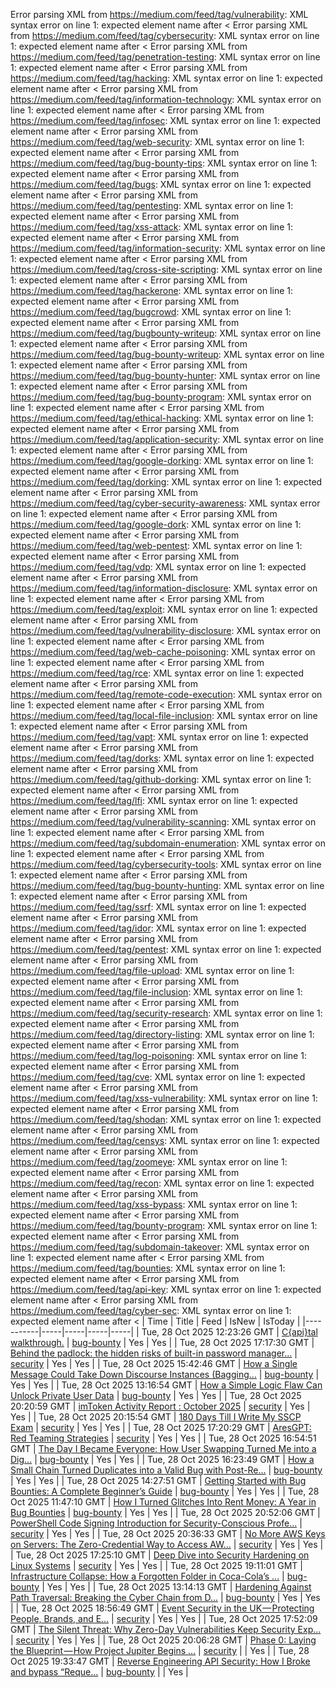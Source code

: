 Error parsing XML from https://medium.com/feed/tag/vulnerability: XML syntax error on line 1: expected element name after <
Error parsing XML from https://medium.com/feed/tag/cybersecurity: XML syntax error on line 1: expected element name after <
Error parsing XML from https://medium.com/feed/tag/penetration-testing: XML syntax error on line 1: expected element name after <
Error parsing XML from https://medium.com/feed/tag/hacking: XML syntax error on line 1: expected element name after <
Error parsing XML from https://medium.com/feed/tag/information-technology: XML syntax error on line 1: expected element name after <
Error parsing XML from https://medium.com/feed/tag/infosec: XML syntax error on line 1: expected element name after <
Error parsing XML from https://medium.com/feed/tag/web-security: XML syntax error on line 1: expected element name after <
Error parsing XML from https://medium.com/feed/tag/bug-bounty-tips: XML syntax error on line 1: expected element name after <
Error parsing XML from https://medium.com/feed/tag/bugs: XML syntax error on line 1: expected element name after <
Error parsing XML from https://medium.com/feed/tag/pentesting: XML syntax error on line 1: expected element name after <
Error parsing XML from https://medium.com/feed/tag/xss-attack: XML syntax error on line 1: expected element name after <
Error parsing XML from https://medium.com/feed/tag/information-security: XML syntax error on line 1: expected element name after <
Error parsing XML from https://medium.com/feed/tag/cross-site-scripting: XML syntax error on line 1: expected element name after <
Error parsing XML from https://medium.com/feed/tag/hackerone: XML syntax error on line 1: expected element name after <
Error parsing XML from https://medium.com/feed/tag/bugcrowd: XML syntax error on line 1: expected element name after <
Error parsing XML from https://medium.com/feed/tag/bugbounty-writeup: XML syntax error on line 1: expected element name after <
Error parsing XML from https://medium.com/feed/tag/bug-bounty-writeup: XML syntax error on line 1: expected element name after <
Error parsing XML from https://medium.com/feed/tag/bug-bounty-hunter: XML syntax error on line 1: expected element name after <
Error parsing XML from https://medium.com/feed/tag/bug-bounty-program: XML syntax error on line 1: expected element name after <
Error parsing XML from https://medium.com/feed/tag/ethical-hacking: XML syntax error on line 1: expected element name after <
Error parsing XML from https://medium.com/feed/tag/application-security: XML syntax error on line 1: expected element name after <
Error parsing XML from https://medium.com/feed/tag/google-dorking: XML syntax error on line 1: expected element name after <
Error parsing XML from https://medium.com/feed/tag/dorking: XML syntax error on line 1: expected element name after <
Error parsing XML from https://medium.com/feed/tag/cyber-security-awareness: XML syntax error on line 1: expected element name after <
Error parsing XML from https://medium.com/feed/tag/google-dork: XML syntax error on line 1: expected element name after <
Error parsing XML from https://medium.com/feed/tag/web-pentest: XML syntax error on line 1: expected element name after <
Error parsing XML from https://medium.com/feed/tag/vdp: XML syntax error on line 1: expected element name after <
Error parsing XML from https://medium.com/feed/tag/information-disclosure: XML syntax error on line 1: expected element name after <
Error parsing XML from https://medium.com/feed/tag/exploit: XML syntax error on line 1: expected element name after <
Error parsing XML from https://medium.com/feed/tag/vulnerability-disclosure: XML syntax error on line 1: expected element name after <
Error parsing XML from https://medium.com/feed/tag/web-cache-poisoning: XML syntax error on line 1: expected element name after <
Error parsing XML from https://medium.com/feed/tag/rce: XML syntax error on line 1: expected element name after <
Error parsing XML from https://medium.com/feed/tag/remote-code-execution: XML syntax error on line 1: expected element name after <
Error parsing XML from https://medium.com/feed/tag/local-file-inclusion: XML syntax error on line 1: expected element name after <
Error parsing XML from https://medium.com/feed/tag/vapt: XML syntax error on line 1: expected element name after <
Error parsing XML from https://medium.com/feed/tag/dorks: XML syntax error on line 1: expected element name after <
Error parsing XML from https://medium.com/feed/tag/github-dorking: XML syntax error on line 1: expected element name after <
Error parsing XML from https://medium.com/feed/tag/lfi: XML syntax error on line 1: expected element name after <
Error parsing XML from https://medium.com/feed/tag/vulnerability-scanning: XML syntax error on line 1: expected element name after <
Error parsing XML from https://medium.com/feed/tag/subdomain-enumeration: XML syntax error on line 1: expected element name after <
Error parsing XML from https://medium.com/feed/tag/cybersecurity-tools: XML syntax error on line 1: expected element name after <
Error parsing XML from https://medium.com/feed/tag/bug-bounty-hunting: XML syntax error on line 1: expected element name after <
Error parsing XML from https://medium.com/feed/tag/ssrf: XML syntax error on line 1: expected element name after <
Error parsing XML from https://medium.com/feed/tag/idor: XML syntax error on line 1: expected element name after <
Error parsing XML from https://medium.com/feed/tag/pentest: XML syntax error on line 1: expected element name after <
Error parsing XML from https://medium.com/feed/tag/file-upload: XML syntax error on line 1: expected element name after <
Error parsing XML from https://medium.com/feed/tag/file-inclusion: XML syntax error on line 1: expected element name after <
Error parsing XML from https://medium.com/feed/tag/security-research: XML syntax error on line 1: expected element name after <
Error parsing XML from https://medium.com/feed/tag/directory-listing: XML syntax error on line 1: expected element name after <
Error parsing XML from https://medium.com/feed/tag/log-poisoning: XML syntax error on line 1: expected element name after <
Error parsing XML from https://medium.com/feed/tag/cve: XML syntax error on line 1: expected element name after <
Error parsing XML from https://medium.com/feed/tag/xss-vulnerability: XML syntax error on line 1: expected element name after <
Error parsing XML from https://medium.com/feed/tag/shodan: XML syntax error on line 1: expected element name after <
Error parsing XML from https://medium.com/feed/tag/censys: XML syntax error on line 1: expected element name after <
Error parsing XML from https://medium.com/feed/tag/zoomeye: XML syntax error on line 1: expected element name after <
Error parsing XML from https://medium.com/feed/tag/recon: XML syntax error on line 1: expected element name after <
Error parsing XML from https://medium.com/feed/tag/xss-bypass: XML syntax error on line 1: expected element name after <
Error parsing XML from https://medium.com/feed/tag/bounty-program: XML syntax error on line 1: expected element name after <
Error parsing XML from https://medium.com/feed/tag/subdomain-takeover: XML syntax error on line 1: expected element name after <
Error parsing XML from https://medium.com/feed/tag/bounties: XML syntax error on line 1: expected element name after <
Error parsing XML from https://medium.com/feed/tag/api-key: XML syntax error on line 1: expected element name after <
Error parsing XML from https://medium.com/feed/tag/cyber-sec: XML syntax error on line 1: expected element name after <
| Time | Title | Feed | IsNew | IsToday |
|-----------|-----|-----|-----|-----|
| Tue, 28 Oct 2025 12:23:26 GMT | [C{api}tal walkthrough.](https://freedium.cfd/https://medium.com/p/999f4ce8597e) | [bug-bounty](https://medium.com/feed/tag/bug-bounty) | Yes | Yes |
| Tue, 28 Oct 2025 17:17:30 GMT | [Behind the padlock: the hidden risks of built-in password manager...](https://freedium.cfd/https://medium.com/p/6a76fce3a2f6) | [security](https://medium.com/feed/tag/security) | Yes | Yes |
| Tue, 28 Oct 2025 15:42:46 GMT | [How a Single Message Could Take Down Discourse Instances (Bagging...](https://freedium.cfd/https://medium.com/p/fc0d4adfde84) | [bug-bounty](https://medium.com/feed/tag/bug-bounty) | Yes | Yes |
| Tue, 28 Oct 2025 13:16:54 GMT | [How a Simple Logic Flaw Can Unlock Private User Data](https://freedium.cfd/https://medium.com/p/19788156c270) | [bug-bounty](https://medium.com/feed/tag/bug-bounty) | Yes | Yes |
| Tue, 28 Oct 2025 20:20:59 GMT | [imToken Activity Report : October 2025](https://freedium.cfd/https://medium.com/p/52262285ec38) | [security](https://medium.com/feed/tag/security) | Yes | Yes |
| Tue, 28 Oct 2025 20:15:54 GMT | [180 Days Till I Write My SSCP Exam](https://freedium.cfd/https://medium.com/p/34de2bb53a3b) | [security](https://medium.com/feed/tag/security) | Yes | Yes |
| Tue, 28 Oct 2025 17:20:29 GMT | [AresGPT: Red Teaming Strategies](https://freedium.cfd/https://medium.com/p/afb01cd3568e) | [security](https://medium.com/feed/tag/security) | Yes | Yes |
| Tue, 28 Oct 2025 16:54:51 GMT | [The Day I Became Everyone: How User Swapping Turned Me into a Dig...](https://freedium.cfd/https://medium.com/p/91358848a593) | [bug-bounty](https://medium.com/feed/tag/bug-bounty) | Yes | Yes |
| Tue, 28 Oct 2025 16:23:49 GMT | [How a Small Chain Turned Duplicates into a Valid Bug with Post-Re...](https://freedium.cfd/https://medium.com/p/f2829526595f) | [bug-bounty](https://medium.com/feed/tag/bug-bounty) | Yes | Yes |
| Tue, 28 Oct 2025 14:27:51 GMT | [Getting Started with Bug Bounties: A Complete Beginner’s Guide](https://freedium.cfd/https://medium.com/p/81e90945c581) | [bug-bounty](https://medium.com/feed/tag/bug-bounty) | Yes | Yes |
| Tue, 28 Oct 2025 11:47:10 GMT | [How I Turned Glitches Into Rent Money: A Year in Bug Bounties](https://freedium.cfd/https://medium.com/p/6b10a5d98f90) | [bug-bounty](https://medium.com/feed/tag/bug-bounty) | Yes | Yes |
| Tue, 28 Oct 2025 20:52:06 GMT | [PowerShell Code Signing Introduction for Security-Conscious Profe...](https://freedium.cfd/https://medium.com/p/27d2583682fd) | [security](https://medium.com/feed/tag/security) | Yes | Yes |
| Tue, 28 Oct 2025 20:36:33 GMT | [No More AWS Keys on Servers: The Zero-Credential Way to Access AW...](https://freedium.cfd/https://medium.com/p/2227a88f28e5) | [security](https://medium.com/feed/tag/security) | Yes | Yes |
| Tue, 28 Oct 2025 17:25:10 GMT | [Deep Dive into Security Hardening on Linux Systems](https://freedium.cfd/https://medium.com/p/41494de607fb) | [security](https://medium.com/feed/tag/security) | Yes | Yes |
| Tue, 28 Oct 2025 19:11:01 GMT | [Infrastructure Collapse: How a Forgotten Folder in Coca-Cola’s ...](https://freedium.cfd/https://medium.com/p/a4d9dc1ab8a6) | [bug-bounty](https://medium.com/feed/tag/bug-bounty) | Yes | Yes |
| Tue, 28 Oct 2025 13:14:13 GMT | [Hardening Against Path Traversal: Breaking the Cyber Chain from D...](https://freedium.cfd/https://medium.com/p/d91bbe0abd3b) | [bug-bounty](https://medium.com/feed/tag/bug-bounty) | Yes | Yes |
| Tue, 28 Oct 2025 18:56:49 GMT | [Event Security in the UK — Protecting People, Brands, and E...](https://freedium.cfd/https://medium.com/p/8fd55259c262) | [security](https://medium.com/feed/tag/security) | Yes | Yes |
| Tue, 28 Oct 2025 17:52:09 GMT | [The Silent Threat: Why Zero-Day Vulnerabilities Keep Security Exp...](https://freedium.cfd/https://medium.com/p/3345653e454b) | [security](https://medium.com/feed/tag/security) | Yes | Yes |
| Tue, 28 Oct 2025 20:06:28 GMT | [Phase 0: Laying the Blueprint — How Project Jupiter Begins ...](https://freedium.cfd/https://medium.com/p/12d6d61b3d82) | [security](https://medium.com/feed/tag/security) |  | Yes |
| Tue, 28 Oct 2025 19:33:47 GMT | [Reverse Engineering API Security: How I Broke and bypass “Reque...](https://freedium.cfd/https://medium.com/p/7c4f64276661) | [bug-bounty](https://medium.com/feed/tag/bug-bounty) |  | Yes |
